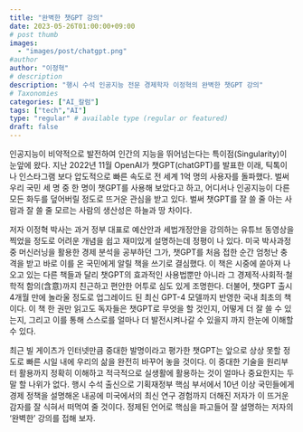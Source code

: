 ```yaml
---
title: "완벽한 챗GPT 강의"
date: 2023-05-26T01:00:00+09:00
# post thumb
images:
  - "images/post/chatgpt.png"
#author
author: "이정혁"
# description
description: "행시 수석 인공지능 전문 경제학자 이정혁의 완벽한 챗GPT 강의"
# Taxonomies
categories: ["AI_칼럼"]
tags: ["tech","AI"]
type: "regular" # available type (regular or featured)
draft: false
---
```


인공지능이 비약적으로 발전하여 인간의 지능을 뛰어넘는다는 특이점(Singularity)이 눈앞에 왔다. 지난 2022년 11월 OpenAI가 챗GPT(chatGPT)를 발표한 이래, 틱톡이나 인스타그램 보다 압도적으로 빠른 속도로 전 세계 1억 명의 사용자를 돌파했다. 벌써 우리 국민 세 명 중 한 명이 챗GPT를 사용해 보았다고 하고, 어디서나 인공지능이 다른 모든 화두를 덮어버릴 정도로 뜨거운 관심을 받고 있다. 벌써 챗GPT를 잘 쓸 줄 아는 사람과 잘 쓸 줄 모르는 사람의 생산성은 하늘과 땅 차이다.

저자 이정혁 박사는 과거 정부 대표로 예산안과 세법개정안을 강의하는 유튜브 동영상을 찍었을 정도로 어려운 개념을 쉽고 재미있게 설명하는데 정평이 나 있다. 미국 박사과정 중 머신러닝을 활용한 경제 분석을 공부하던 그가, 챗GPT를 처음 접한 순간 엄청난 충격을 받고 바로 이를 온 국민에게 알릴 책을 쓰기로 결심했다. 이 책은 시중에 쏟아져 나오고 있는 다른 책들과 달리 챗GPT의 효과적인 사용법뿐만 아니라 그 경제적·사회적·철학적 함의(含意)까지 친근하고 편안한 어투로 심도 있게 조명한다. 더불어, 챗GPT 출시 4개월 만에 놀라울 정도로 업그레이드 된 최신 GPT-4 모델까지 반영한 국내 최초의 책이다. 이 책 한 권만 읽고도 독자들은 챗GPT로 무엇을 할 것인지, 어떻게 더 잘 쓸 수 있는지, 그리고 이를 통해 스스로를 얼마나 더 발전시켜나갈 수 있을지 까지 한눈에 이해할 수 있다.

최근 빌 게이츠가 인터넷만큼 중대한 발명이라고 평가한 챗GPT는 앞으로 상상 못할 정도로 빠른 시일 내에 우리의 삶을 완전히 바꾸어 놓을 것이다. 이 중대한 기술을 원리부터 활용까지 정확히 이해하고 적극적으로 실생활에 활용하는 것이 얼마나 중요한지는 두 말 할 나위가 없다. 행시 수석 출신으로 기획재정부 핵심 부서에서 10년 이상 국민들에게 경제 정책을 설명해온 내공에 미국에서의 최신 연구 경험까지 더해진 저자가 이 뜨거운 감자를 잘 식혀서 떠먹여 줄 것이다. 정제된 언어로 핵심을 파고들어 잘 설명하는 저자의 ‘완벽한’ 강의를 접해 보자.
